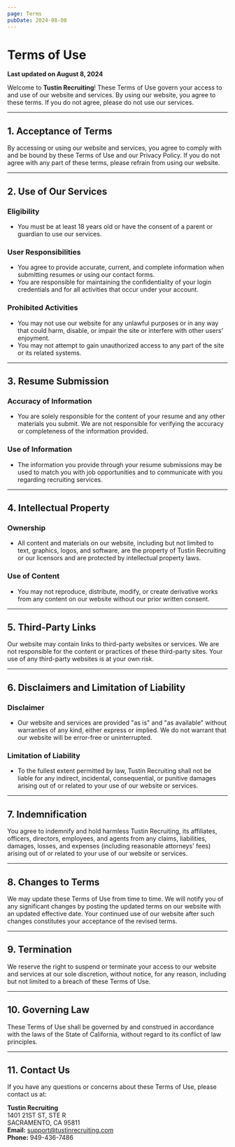 ```yaml
---
page: Terms
pubDate: 2024-08-08
---
```


# Terms of Use

**Last updated on August 8, 2024**  

Welcome to **Tustin Recruiting**! These Terms of Use govern your access to and use of our website and services. By using our website, you agree to these terms. If you do not agree, please do not use our services.

---

## 1. Acceptance of Terms

By accessing or using our website and services, you agree to comply with and be bound by these Terms of Use and our Privacy Policy. If you do not agree with any part of these terms, please refrain from using our website.

---

## 2. Use of Our Services

### Eligibility
- You must be at least 18 years old or have the consent of a parent or guardian to use our services.

### User Responsibilities
- You agree to provide accurate, current, and complete information when submitting resumes or using our contact forms.  
- You are responsible for maintaining the confidentiality of your login credentials and for all activities that occur under your account.

### Prohibited Activities
- You may not use our website for any unlawful purposes or in any way that could harm, disable, or impair the site or interfere with other users' enjoyment.  
- You may not attempt to gain unauthorized access to any part of the site or its related systems.

---

## 3. Resume Submission

### Accuracy of Information
- You are solely responsible for the content of your resume and any other materials you submit. We are not responsible for verifying the accuracy or completeness of the information provided.

### Use of Information
- The information you provide through your resume submissions may be used to match you with job opportunities and to communicate with you regarding recruiting services.

---

## 4. Intellectual Property

### Ownership
- All content and materials on our website, including but not limited to text, graphics, logos, and software, are the property of Tustin Recruiting or our licensors and are protected by intellectual property laws.

### Use of Content
- You may not reproduce, distribute, modify, or create derivative works from any content on our website without our prior written consent.

---

## 5. Third-Party Links

Our website may contain links to third-party websites or services. We are not responsible for the content or practices of these third-party sites. Your use of any third-party websites is at your own risk.

---

## 6. Disclaimers and Limitation of Liability

### Disclaimer
- Our website and services are provided "as is" and "as available" without warranties of any kind, either express or implied. We do not warrant that our website will be error-free or uninterrupted.

### Limitation of Liability
- To the fullest extent permitted by law, Tustin Recruiting shall not be liable for any indirect, incidental, consequential, or punitive damages arising out of or related to your use of our website or services.

---

## 7. Indemnification

You agree to indemnify and hold harmless Tustin Recruiting, its affiliates, officers, directors, employees, and agents from any claims, liabilities, damages, losses, and expenses (including reasonable attorneys' fees) arising out of or related to your use of our website or services.

---

## 8. Changes to Terms

We may update these Terms of Use from time to time. We will notify you of any significant changes by posting the updated terms on our website with an updated effective date. Your continued use of our website after such changes constitutes your acceptance of the revised terms.

---

## 9. Termination

We reserve the right to suspend or terminate your access to our website and services at our sole discretion, without notice, for any reason, including but not limited to a breach of these Terms of Use.

---

## 10. Governing Law

These Terms of Use shall be governed by and construed in accordance with the laws of the State of California, without regard to its conflict of law principles.

---

## 11. Contact Us

If you have any questions or concerns about these Terms of Use, please contact us at:

**Tustin Recruiting**  
1401 21ST ST, STE R  
SACRAMENTO, CA 95811  
**Email:** support@tustinrecruiting.com  
**Phone:** 949-436-7486  
